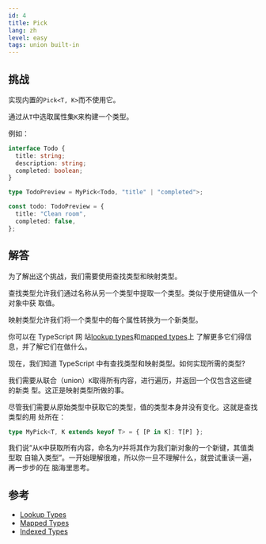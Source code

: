 ```yaml
---
id: 4
title: Pick
lang: zh
level: easy
tags: union built-in
---
```


## 挑战

实现内置的`Pick<T, K>`而不使用它。

通过从`T`中选取属性集`K`来构建一个类型。

例如：

```ts
interface Todo {
  title: string;
  description: string;
  completed: boolean;
}

type TodoPreview = MyPick<Todo, "title" | "completed">;

const todo: TodoPreview = {
  title: "Clean room",
  completed: false,
};
```

## 解答

为了解出这个挑战，我们需要使用查找类型和映射类型。

查找类型允许我们通过名称从另一个类型中提取一个类型。类似于使用键值从一个对象中获
取值。

映射类型允许我们将一个类型中的每个属性转换为一个新类型。

你可以在 TypeScript 网
站[lookup types](https://www.typescriptlang.org/docs/handbook/release-notes/typescript-2-1.html#keyof-and-lookup-types)和[mapped types](https://www.typescriptlang.org/docs/handbook/2/mapped-types.html)上
了解更多它们得信息，并了解它们在做什么。

现在，我们知道 TypeScript 中有查找类型和映射类型。如何实现所需的类型?

我们需要从联合（union）`K`取得所有内容，进行遍历，并返回一个仅包含这些键的新类
型。这正是映射类型所做的事。

尽管我们需要从原始类型中获取它的类型，值的类型本身并没有变化。这就是查找类型的用
处所在：

```ts
type MyPick<T, K extends keyof T> = { [P in K]: T[P] };
```

我们说“从`K`中获取所有内容，命名为`P`并将其作为我们新对象的一个新键，其值类型取
自输入类型”。一开始理解很难，所以你一旦不理解什么，就尝试重读一遍，再一步步的在
脑海里思考。

## 参考

- [Lookup Types](https://www.typescriptlang.org/docs/handbook/release-notes/typescript-2-1.html#keyof-and-lookup-types)
- [Mapped Types](https://www.typescriptlang.org/docs/handbook/2/mapped-types.html)
- [Indexed Types](https://www.typescriptlang.org/docs/handbook/2/indexed-access-types.html)
